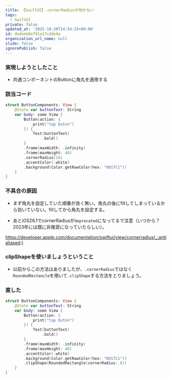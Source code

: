 ```yaml
---
title: 【SwiftUI】.cornerRadiusが効かない
tags:
  - SwiftUI
private: false
updated_at: '2025-10-20T14:54:25+09:00'
id: dedeeb8e791a17cdde4a
organization_url_name: null
slide: false
ignorePublish: false
---
```

### 実現しようとしたこと
* 共通コンポーネントのButtonに角丸を適用する

### 該当コード

```Component.swift
struct ButtonComponents: View {
    @State var buttonText: String
    var body: some View {
        Button(action: {
            print("tap buton")
        }) {
            Text(buttonText)
                .bold()
        }
        .frame(maxWidth: .infinity)
        .frame(maxHeight: 48)
        .cornerRadius(16)
        .accentColor(.white)
        .background(Color.getRawColor(hex: "0017C1"))
    }
}
```

### 不具合の原因
* まず角丸を設定していた順番が良く無い。角丸の後にfillしてしまっているから効いていない。fillしてから角丸を設定する。


* あとiOS26.1でcornerRadiusが`deprecated`になってるで注意（いつから？2023年には既に非推奨になっていたらしい）。

https://developer.apple.com/documentation/swiftui/view/cornerradius(_:antialiased:)

### clipShapeを使いましょうということ

* 以前からこの方法はありましたが、`.cornerRadius`ではなく`RoundedRectancle`を用いて`.clipShape`する方法をとりましょう。

### 直した

```Component.swift
struct ButtonComponents: View {
    @State var buttonText: String
    var body: some View {
        Button(action: {
            print("tap buton")
        }) {
            Text(buttonText)
                .bold()
        }
        .frame(maxWidth: .infinity)
        .frame(maxHeight: 48)
        .accentColor(.white)
        .background(Color.getRawColor(hex: "0017C1"))
        .clipShape(RoundedRectangle(cornerRadius: 8))
    }
}
```
